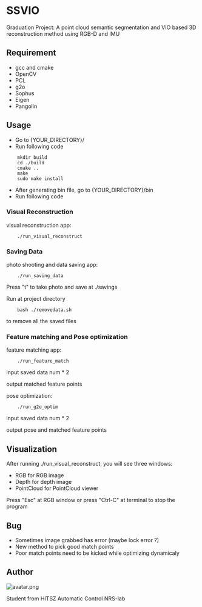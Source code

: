 # SSVIO
Graduation Project: A point cloud semantic segmentation and VIO based 3D reconstruction method using RGB-D and IMU

## Requirement
* gcc and cmake
* OpenCV
* PCL
* g2o
* Sophus
* Eigen
* Pangolin

## Usage
* Go to {YOUR_DIRECTORY}/
* Run following code
```
    mkdir build
    cd ./build
    cmake ..
    make
    sudo make install
```
* After generating bin file, go to {YOUR_DIRECTORY}/bin
* Run following code

### Visual Reconstruction
visual reconstruction app:
```
    ./run_visual_reconstruct
```
### Saving Data
photo shooting and data saving app:
```
    ./run_saving_data
```
Press "t" to take photo and save at ./savings

Run at project directory
```
    bash ./removedata.sh
```
to remove all the saved files

### Feature matching and Pose optimization
feature matching app:
```
    ./run_feature_match
```
input saved data num * 2

output matched feature points

pose optimization:
```
    ./run_g2o_optim
```
input saved data num * 2

output pose and matched feature points

## Visualization
After running ./run_visual_reconstruct, you will see three windows:
* RGB for RGB image
* Depth for depth image
* PointCloud for PointCloud viewer

Press "Esc" at RGB window or press "Ctrl-C" at terminal to stop the program

## Bug
* Sometimes image grabbed has error (maybe lock error ?)
* New method to pick good match points
* Poor match points need to be kicked while optimizing dynamicaly



## Author

![avatar.png](https://github.com/StarRealMan/SSVIO/blob/main/avatar.png?raw=true)

Student from HITSZ Automatic Control NRS-lab